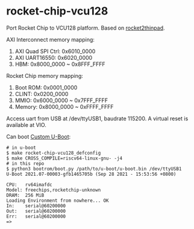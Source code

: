 # rocket-chip-vcu128

Port Rocket Chip to VCU128 platform. Based on [rocket2thinpad](https://github.com/jiegec/rocket2thinpad).

AXI Interconnect memory mapping:

1. AXI Quad SPI Ctrl: 0x6010_0000
2. AXI UART16550: 0x6020_0000
3. HBM: 0x8000_0000 ~ 0x8FFF_FFFF

Rocket Chip memory mapping:

1. Boot ROM: 0x0001_0000
2. CLINT: 0x0200_0000
3. MMIO: 0x6000_0000 ~ 0x7FFF_FFFF
4. Memory: 0x8000_0000 ~ 0xFFFF_FFFF

Access uart from USB at /dev/ttyUSB1, baudrate 115200. A virtual reset is available at VIO.

Can boot [Custom U-Boot](https://github.com/jiegec/u-boot/tree/rocket-chip-vcu128):

```shell
# in u-boot
$ make rocket-chip-vcu128_defconfig
$ make CROSS_COMPILE=riscv64-linux-gnu- -j4
# in this repo
$ python3 bootrom/boot.py /path/to/u-boot/u-boot.bin /dev/ttyUSB1
U-Boot 2021.07-00003-gfb1465705b (Sep 28 2021 - 15:53:56 +0800)

CPU:   rv64imafdc
Model: freechips,rocketchip-unknown
DRAM:  256 MiB
Loading Environment from nowhere... OK
In:    serial@60200000
Out:   serial@60200000
Err:   serial@60200000
=> 
```